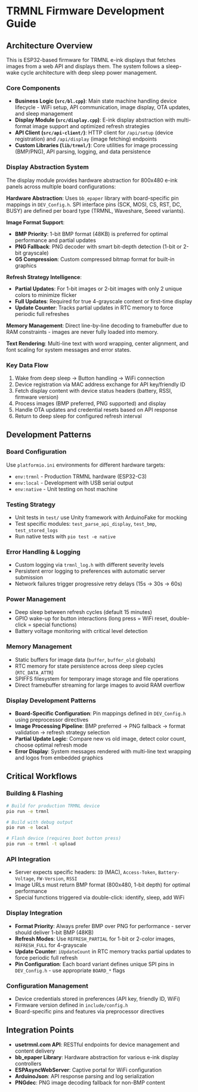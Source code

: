# TRMNL Firmware Development Guide

## Architecture Overview

This is ESP32-based firmware for TRMNL e-ink displays that fetches images from a web API and displays them. The system follows a sleep-wake cycle architecture with deep sleep power management.

### Core Components

- **Business Logic (`src/bl.cpp`)**: Main state machine handling device lifecycle - WiFi setup, API communication, image display, OTA updates, and sleep management
- **Display Module (`src/display.cpp`)**: E-ink display abstraction with multi-format image support and optimized refresh strategies
- **API Client (`src/api-client/`)**: HTTP client for `/api/setup` (device registration) and `/api/display` (image fetching) endpoints
- **Custom Libraries (`lib/trmnl/`)**: Core utilities for image processing (BMP/PNG), API parsing, logging, and data persistence

### Display Abstraction System

The display module provides hardware abstraction for 800x480 e-ink panels across multiple board configurations:

**Hardware Abstraction**: Uses `bb_epaper` library with board-specific pin mappings in `DEV_Config.h`. SPI interface pins (SCK, MOSI, CS, RST, DC, BUSY) are defined per board type (TRMNL, Waveshare, Seeed variants).

**Image Format Support**:
- **BMP Priority**: 1-bit BMP format (48KB) is preferred for optimal performance and partial updates
- **PNG Fallback**: PNG decoder with smart bit-depth detection (1-bit or 2-bit grayscale)
- **G5 Compression**: Custom compressed bitmap format for built-in graphics

**Refresh Strategy Intelligence**:
- **Partial Updates**: For 1-bit images or 2-bit images with only 2 unique colors to minimize flicker
- **Full Updates**: Required for true 4-grayscale content or first-time display
- **Update Counter**: Tracks partial updates in RTC memory to force periodic full refreshes

**Memory Management**: Direct line-by-line decoding to framebuffer due to RAM constraints - images are never fully loaded into memory.

**Text Rendering**: Multi-line text with word wrapping, center alignment, and font scaling for system messages and error states.

### Key Data Flow

1. Wake from deep sleep → Button handling → WiFi connection
2. Device registration via MAC address exchange for API key/friendly ID
3. Fetch display content with device status headers (battery, RSSI, firmware version)
4. Process images (BMP preferred, PNG supported) and display
5. Handle OTA updates and credential resets based on API response
6. Return to deep sleep for configured refresh interval

## Development Patterns

### Board Configuration
Use `platformio.ini` environments for different hardware targets:
- `env:trmnl` - Production TRMNL hardware (ESP32-C3)
- `env:local` - Development with USB serial output
- `env:native` - Unit testing on host machine

### Testing Strategy
- Unit tests in `test/` use Unity framework with ArduinoFake for mocking
- Test specific modules: `test_parse_api_display`, `test_bmp`, `test_stored_logs`
- Run native tests with `pio test -e native`

### Error Handling & Logging
- Custom logging via `trmnl_log.h` with different severity levels
- Persistent error logging to preferences with automatic server submission
- Network failures trigger progressive retry delays (15s → 30s → 60s)

### Power Management
- Deep sleep between refresh cycles (default 15 minutes)
- GPIO wake-up for button interactions (long press = WiFi reset, double-click = special functions)
- Battery voltage monitoring with critical level detection

### Memory Management
- Static buffers for image data (`buffer`, `buffer_old` globals)
- RTC memory for state persistence across deep sleep cycles (`RTC_DATA_ATTR`)
- SPIFFS filesystem for temporary image storage and file operations
- Direct framebuffer streaming for large images to avoid RAM overflow

### Display Development Patterns
- **Board-Specific Configuration**: Pin mappings defined in `DEV_Config.h` using preprocessor directives
- **Image Processing Pipeline**: BMP preferred → PNG fallback → format validation → refresh strategy selection
- **Partial Update Logic**: Compare new vs old image, detect color count, choose optimal refresh mode
- **Error Display**: System messages rendered with multi-line text wrapping and logos from embedded graphics

## Critical Workflows

### Building & Flashing
```bash
# Build for production TRMNL device
pio run -e trmnl

# Build with debug output  
pio run -e local

# Flash device (requires boot button press)
pio run -e trmnl -t upload
```

### API Integration
- Server expects specific headers: `ID` (MAC), `Access-Token`, `Battery-Voltage`, `FW-Version`, `RSSI`
- Image URLs must return BMP format (800x480, 1-bit depth) for optimal performance
- Special functions triggered via double-click: identify, sleep, add WiFi

### Display Integration
- **Format Priority**: Always prefer BMP over PNG for performance - server should deliver 1-bit BMP (48KB)
- **Refresh Modes**: Use `REFRESH_PARTIAL` for 1-bit or 2-color images, `REFRESH_FULL` for 4-grayscale
- **Update Counter**: `iUpdateCount` in RTC memory tracks partial updates to force periodic full refresh
- **Pin Configuration**: Each board variant defines unique SPI pins in `DEV_Config.h` - use appropriate `BOARD_*` flags

### Configuration Management
- Device credentials stored in preferences (API key, friendly ID, WiFi)
- Firmware version defined in `include/config.h` 
- Board-specific pins and features via preprocessor directives

## Integration Points

- **usetrmnl.com API**: RESTful endpoints for device management and content delivery
- **bb_epaper Library**: Hardware abstraction for various e-ink display controllers
- **ESPAsyncWebServer**: Captive portal for WiFi configuration
- **ArduinoJson**: API response parsing and log serialization
- **PNGdec**: PNG image decoding fallback for non-BMP content
